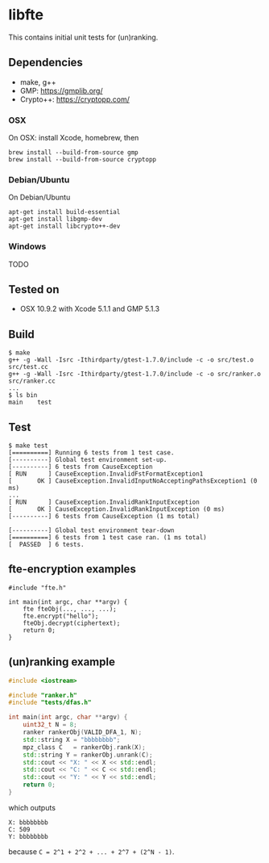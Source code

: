 libfte
======

This contains initial unit tests for (un)ranking.

Dependencies
------------

* make, g++
* GMP: https://gmplib.org/
* Crypto++: https://cryptopp.com/

### OSX

On OSX: install Xcode, homebrew, then

```
brew install --build-from-source gmp
brew install --build-from-source cryptopp
```

### Debian/Ubuntu

On Debian/Ubuntu

```
apt-get install build-essential
apt-get install libgmp-dev
apt-get install libcrypto++-dev
```

### Windows

TODO

Tested on
---------

* OSX 10.9.2 with Xcode 5.1.1 and GMP 5.1.3

Build
-----

```
$ make
g++ -g -Wall -Isrc -Ithirdparty/gtest-1.7.0/include -c -o src/test.o src/test.cc
g++ -g -Wall -Isrc -Ithirdparty/gtest-1.7.0/include -c -o src/ranker.o src/ranker.cc
...
$ ls bin
main	test
```

Test
----

```
$ make test
[==========] Running 6 tests from 1 test case.
[----------] Global test environment set-up.
[----------] 6 tests from CauseException
[ RUN      ] CauseException.InvalidFstFormatException1
[       OK ] CauseException.InvalidInputNoAcceptingPathsException1 (0 ms)
...
[ RUN      ] CauseException.InvalidRankInputException
[       OK ] CauseException.InvalidRankInputException (0 ms)
[----------] 6 tests from CauseException (1 ms total)

[----------] Global test environment tear-down
[==========] 6 tests from 1 test case ran. (1 ms total)
[  PASSED  ] 6 tests.
```

fte-encryption examples
-----------------------

```
#include "fte.h"

int main(int argc, char **argv) {
    fte fteObj(..., ..., ...);
    fte.encrypt("hello");
    fteObj.decrypt(ciphertext);
    return 0;
}

```

(un)ranking example
-------------------

```c++
#include <iostream>

#include "ranker.h"
#include "tests/dfas.h"

int main(int argc, char **argv) {
    uint32_t N = 8;
    ranker rankerObj(VALID_DFA_1, N);
    std::string X = "bbbbbbbb";
    mpz_class C   = rankerObj.rank(X);
    std::string Y = rankerObj.unrank(C);
    std::cout << "X: " << X << std::endl;
    std::cout << "C: " << C << std::endl;
    std::cout << "Y: " << Y << std::endl;
    return 0;
}
```

which outputs

```
X: bbbbbbbb
C: 509
Y: bbbbbbbb
```

because ```C = 2^1 + 2^2 + ... + 2^7 + (2^N - 1)```.
